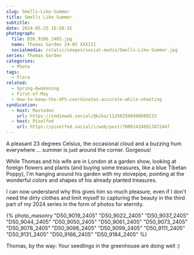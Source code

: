 ```yaml
---
slug: Smells-Like-Summer
title: Smells Like Summer
subtitle:
date: 2024-05-25 16:58:31
photograph:
  file: D50_9166_2405.jpg
  name: Thomas Garden 24-05 XXXIII
  socialmedia: /static/images/social-media/Smells-Like-Summer.jpg
series: Thomas Garden
categories:
  - Photo
tags:
  - Flora
related:
  - Spring-Awakening
  - First-of-May
  - How-to-keep-the-GPS-coordinates-accurate-while-shooting
syndication:
  - host: Mastodon
    url: https://indieweb.social/@kiko/112502590496609233
  - host: Pixelfed
    url: https://pixelfed.social/i/web/post/700014248013872447
---
```


A pleasant 23 degrees Celsius, the occasional cloud and a buzzing hum everywhere ... summer is just around the corner. Gorgeous!

While Thomas and his wife are in London at a garden show, looking at foreign flowers and plants (and buying some treasures, like a blue Tibetan Poppy), I'm hanging around his garden with my stovepipe, pointing at the wonderful colors and shapes of his already planted treasures.

I can now understand why this gives him so much pleasure, even if I don't need the dirty clothes and limit myself to capturing the beauty in the third part of my 2024 series in the form of photos for eternity.

<!-- more -->

{% photo_masonry
  "D50_9019_2405"
  "D50_9022_2405"
  "D50_9037_2405"
  "D50_9044_2405"
  "D50_9050_2405"
  "D50_9061_2405"
  "D50_9073_2405"
  "D50_9078_2405"
  "D50_9098_2405"
  "D50_9099_2405"
  "D50_9111_2405"
  "D50_9131_2405"
  "D50_9166_2405"
  "D50_9184_2405"
%}

Thomas, by the way: Your seedlings in the greenhouse are doing well :)